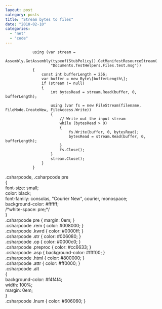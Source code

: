 ```yaml
---
layout: post
category: posts
title: "Stream bytes to files"
date: "2010-02-10"
categories: 
  - "net"
  - "code"
---
```


                using (var stream =
                    Assembly.GetAssembly(typeof(StubPolicy)).GetManifestResourceStream(
                        "Documents.TestHelpers.Files.test.msg"))
                {
                    const int bufferLength = 256;
                    var buffer = new Byte\[bufferLength\];
                    if (stream != null)
                    {
                        int bytesRead = stream.Read(buffer, 0, bufferLength);

                        using (var fs = new FileStream(filename, FileMode.CreateNew, FileAccess.Write))
                        {
                            // Write out the input stream
                            while (bytesRead > 0)
                            {
                                fs.Write(buffer, 0, bytesRead);
                                bytesRead = stream.Read(buffer, 0, bufferLength);
                            }
                            fs.Close();
                        }
                        stream.Close();
                    }
                }

.csharpcode, .csharpcode pre<br /> {<br /> font-size: small;<br /> color: black;<br /> font-family: consolas, "Courier New", courier, monospace;<br /> background-color: #ffffff;<br /> /\*white-space: pre;\*/<br /> }<br /> .csharpcode pre { margin: 0em; }<br /> .csharpcode .rem { color: #008000; }<br /> .csharpcode .kwrd { color: #0000ff; }<br /> .csharpcode .str { color: #006080; }<br /> .csharpcode .op { color: #0000c0; }<br /> .csharpcode .preproc { color: #cc6633; }<br /> .csharpcode .asp { background-color: #ffff00; }<br /> .csharpcode .html { color: #800000; }<br /> .csharpcode .attr { color: #ff0000; }<br /> .csharpcode .alt<br /> {<br /> background-color: #f4f4f4;<br /> width: 100%;<br /> margin: 0em;<br /> }<br /> .csharpcode .lnum { color: #606060; }
